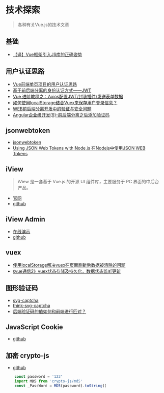 # 技术探索

> 各种有关Vue.js的技术文章

## 基础

* [【译】Vue框架引入JS库的正确姿势](http://blog.csdn.net/fen747042796/article/details/70660419)

## 用户认证思路

* [Vue前端单页项目的用户认证思路](https://segmentfault.com/q/1010000008430007/a-1020000008465467)
* [基于前后端分离的身份认证方式——JWT](http://blog.csdn.net/riddle1981/article/details/76736518)
* [Vue 进阶教程之：Axios配置JWT/封装插件/发送表单数据](http://www.jianshu.com/p/aeaa353da89b)
* [如何使用localStorage结合Vuex来保存用户登录信息？](https://segmentfault.com/q/1010000012065855)
* [WEB前后端分离开发中的验证与安全问题](http://blog.csdn.net/codercwm/article/details/58607420)
* [Angular企业级开发(9)-前后端分离之后添加验证码](https://zhuanlan.zhihu.com/p/25848610)

## jsonwebtoken

* [jsonwebtoken](https://github.com/auth0/node-jsonwebtoken)
* [Using JSON Web Tokens with Node.js 在Nodejs中使用JSON WEB Tokens](https://cnodejs.org/topic/53c652bfc9507b404446ee40)

## iView

> iView 是一套基于 Vue.js 的开源 UI 组件库，主要服务于 PC 界面的中后台产品。

* [官网](https://www.iviewui.com/)
* [github](https://github.com/iview/iview)

## iView Admin

* [在线演示](https://iview.github.io/iview-admin/#/login)
* [github](https://github.com/iview/iview-admin)

## vuex

* [使用localStorage解决vuex在页面刷新后数据被清除的问题](https://www.cnblogs.com/limengyi/p/6534435.html)
* [《vue通信2》vuex状态存储及持久化，数据状态监听更新](http://www.jianshu.com/p/cd603e148336)

## 图形验证码

* [svg-captcha](https://github.com/lemonce/svg-captcha)
* [think-svg-captcha](https://github.com/thinkjs/think-svg-captcha)
* [后端验证码的值如何和前端进行匹对？](https://segmentfault.com/q/1010000006022962/a-1020000006023034)

## JavaScript Cookie

* [github](https://github.com/js-cookie/js-cookie)

## 加密 crypto-js

* [github](https://github.com/brix/crypto-js)

```javascript
    const password = '123'
    import MD5 from 'crypto-js/md5'
    const _PassWord = MD5(password).toString()
```
